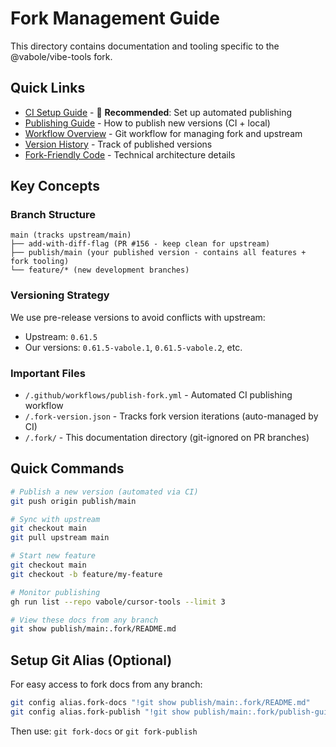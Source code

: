 # Fork Management Guide

This directory contains documentation and tooling specific to the @vabole/vibe-tools fork.

## Quick Links

- [CI Setup Guide](./setup-ci.md) - 🚀 **Recommended**: Set up automated publishing
- [Publishing Guide](./publish-guide.md) - How to publish new versions (CI + local)
- [Workflow Overview](./workflow.md) - Git workflow for managing fork and upstream
- [Version History](./version-log.md) - Track of published versions
- [Fork-Friendly Code](./fork-friendly-code.md) - Technical architecture details

## Key Concepts

### Branch Structure

```
main (tracks upstream/main)
├── add-with-diff-flag (PR #156 - keep clean for upstream)
├── publish/main (your published version - contains all features + fork tooling)
└── feature/* (new development branches)
```

### Versioning Strategy

We use pre-release versions to avoid conflicts with upstream:
- Upstream: `0.61.5`
- Our versions: `0.61.5-vabole.1`, `0.61.5-vabole.2`, etc.

### Important Files

- `/.github/workflows/publish-fork.yml` - Automated CI publishing workflow
- `/.fork-version.json` - Tracks fork version iterations (auto-managed by CI)
- `/.fork/` - This documentation directory (git-ignored on PR branches)

## Quick Commands

```bash
# Publish a new version (automated via CI)
git push origin publish/main

# Sync with upstream
git checkout main
git pull upstream main

# Start new feature
git checkout main
git checkout -b feature/my-feature

# Monitor publishing
gh run list --repo vabole/cursor-tools --limit 3

# View these docs from any branch
git show publish/main:.fork/README.md
```

## Setup Git Alias (Optional)

For easy access to fork docs from any branch:

```bash
git config alias.fork-docs "!git show publish/main:.fork/README.md"
git config alias.fork-publish "!git show publish/main:.fork/publish-guide.md"
```

Then use: `git fork-docs` or `git fork-publish`
